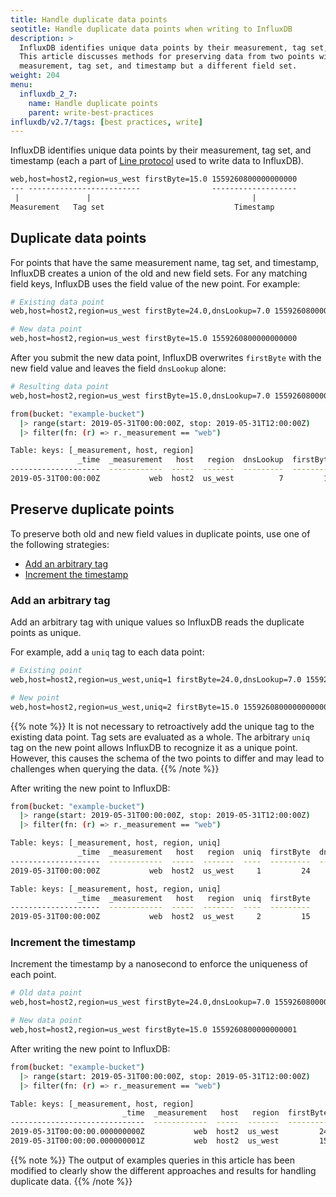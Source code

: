 ```yaml
---
title: Handle duplicate data points
seotitle: Handle duplicate data points when writing to InfluxDB
description: >
  InfluxDB identifies unique data points by their measurement, tag set, and timestamp.
  This article discusses methods for preserving data from two points with a common
  measurement, tag set, and timestamp but a different field set.
weight: 204
menu:
  influxdb_2_7:
    name: Handle duplicate points
    parent: write-best-practices
influxdb/v2.7/tags: [best practices, write]
---
```


InfluxDB identifies unique data points by their measurement, tag set, and timestamp
(each a part of [Line protocol](/influxdb/v2.7/reference/syntax/line-protocol) used to write data to InfluxDB).

```txt
web,host=host2,region=us_west firstByte=15.0 1559260800000000000
--- -------------------------                -------------------
 |               |                                    |
Measurement   Tag set                             Timestamp
```

## Duplicate data points
For points that have the same measurement name, tag set, and timestamp,
InfluxDB creates a union of the old and new field sets.
For any matching field keys, InfluxDB uses the field value of the new point.
For example:

```sh
# Existing data point
web,host=host2,region=us_west firstByte=24.0,dnsLookup=7.0 1559260800000000000

# New data point
web,host=host2,region=us_west firstByte=15.0 1559260800000000000
```

After you submit the new data point, InfluxDB overwrites `firstByte` with the new
field value and leaves the field `dnsLookup` alone:

```sh
# Resulting data point
web,host=host2,region=us_west firstByte=15.0,dnsLookup=7.0 1559260800000000000
```

```sh
from(bucket: "example-bucket")
  |> range(start: 2019-05-31T00:00:00Z, stop: 2019-05-31T12:00:00Z)
  |> filter(fn: (r) => r._measurement == "web")

Table: keys: [_measurement, host, region]
               _time  _measurement   host   region  dnsLookup  firstByte
--------------------  ------------  -----  -------  ---------  ---------
2019-05-31T00:00:00Z           web  host2  us_west          7         15
```

## Preserve duplicate points
To preserve both old and new field values in duplicate points, use one of the following strategies:

- [Add an arbitrary tag](#add-an-arbitrary-tag)
- [Increment the timestamp](#increment-the-timestamp)

### Add an arbitrary tag
Add an arbitrary tag with unique values so InfluxDB reads the duplicate points as unique.

For example, add a `uniq` tag to each data point:

```sh
# Existing point
web,host=host2,region=us_west,uniq=1 firstByte=24.0,dnsLookup=7.0 1559260800000000000

# New point
web,host=host2,region=us_west,uniq=2 firstByte=15.0 1559260800000000000
```

{{% note %}}
It is not necessary to retroactively add the unique tag to the existing data point.
Tag sets are evaluated as a whole.
The arbitrary `uniq` tag on the new point allows InfluxDB to recognize it as a unique point.
However, this causes the schema of the two points to differ and may lead to challenges when querying the data.
{{% /note %}}

After writing the new point to InfluxDB:

```sh
from(bucket: "example-bucket")
  |> range(start: 2019-05-31T00:00:00Z, stop: 2019-05-31T12:00:00Z)
  |> filter(fn: (r) => r._measurement == "web")

Table: keys: [_measurement, host, region, uniq]
               _time  _measurement   host   region  uniq  firstByte  dnsLookup
--------------------  ------------  -----  -------  ----  ---------  ---------
2019-05-31T00:00:00Z           web  host2  us_west     1         24          7

Table: keys: [_measurement, host, region, uniq]
               _time  _measurement   host   region  uniq  firstByte
--------------------  ------------  -----  -------  ----  ---------
2019-05-31T00:00:00Z           web  host2  us_west     2         15
```

### Increment the timestamp
Increment the timestamp by a nanosecond to enforce the uniqueness of each point.

```sh
# Old data point
web,host=host2,region=us_west firstByte=24.0,dnsLookup=7.0 1559260800000000000

# New data point
web,host=host2,region=us_west firstByte=15.0 1559260800000000001
```

After writing the new point to InfluxDB:

```sh
from(bucket: "example-bucket")
  |> range(start: 2019-05-31T00:00:00Z, stop: 2019-05-31T12:00:00Z)
  |> filter(fn: (r) => r._measurement == "web")

Table: keys: [_measurement, host, region]
                         _time  _measurement   host   region  firstByte  dnsLookup
------------------------------  ------------  -----  -------  ---------  ---------
2019-05-31T00:00:00.000000000Z           web  host2  us_west         24          7
2019-05-31T00:00:00.000000001Z           web  host2  us_west         15
```

{{% note %}}
The output of examples queries in this article has been modified to clearly show
the different approaches and results for handling duplicate data.
{{% /note %}}
